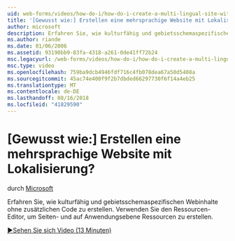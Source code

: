 ```yaml
---
uid: web-forms/videos/how-do-i/how-do-i-create-a-multi-lingual-site-with-localization
title: '[Gewusst wie:] Erstellen eine mehrsprachige Website mit Lokalisierung? | Microsoft-Dokumentation'
author: microsoft
description: Erfahren Sie, wie kulturfähig und gebietsschemaspezifischen Webinhalte ohne zusätzlichen Code zu erstellen. Verwenden Sie den Ressourcen-Editor, um Seiten- und auf Anwendungsebene erstellen...
ms.author: riande
ms.date: 01/06/2006
ms.assetid: 93190bb9-83fa-4318-a261-0de41ff72b24
msc.legacyurl: /web-forms/videos/how-do-i/how-do-i-create-a-multi-lingual-site-with-localization
msc.type: video
ms.openlocfilehash: 759ba9dcb4946fdf716c4fb078dea67a50d5408a
ms.sourcegitcommit: 45ac74e400f9f2b7dbded66297730f6f14a4eb25
ms.translationtype: MT
ms.contentlocale: de-DE
ms.lasthandoff: 08/16/2018
ms.locfileid: "41829590"
---
```

<a name="how-do-i-create-a-multi-lingual-site-with-localization"></a>[Gewusst wie:] Erstellen eine mehrsprachige Website mit Lokalisierung?
====================
durch [Microsoft](https://github.com/microsoft)

Erfahren Sie, wie kulturfähig und gebietsschemaspezifischen Webinhalte ohne zusätzlichen Code zu erstellen. Verwenden Sie den Ressourcen-Editor, um Seiten- und auf Anwendungsebene Ressourcen zu erstellen.

[&#9654;Sehen Sie sich Video (13 Minuten)](https://channel9.msdn.com/Blogs/ASP-NET-Site-Videos/how-do-i-create-a-multi-lingual-site-with-localization)
